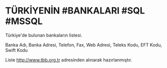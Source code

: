 # TÜRKİYENİN #BANKALARI #SQL #MSSQL
Türkiye'de bulunan bankaların listesi. 

Banka Adı,
Banka Adresi,
Telefon,
Fax,
Web Adresi,
Teleks Kodu,
EFT Kodu,
Swift Kodu

Liste http://www.tbb.org.tr adresinden alınarak hazırlanmıştır.
